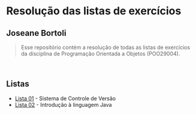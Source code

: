 # Resolução das listas de exercícios

## Joseane Bortoli


> Esse repositório contém a resolução de todas as listas de exercícios da disciplina de Programação Orientada a Objetos (POO29004).

&nbsp;

## Listas

- [Lista 01](lista-01) - Sistema de Controle de Versão
- [Lista 02](lista-02) - Introdução à linguagem Java
